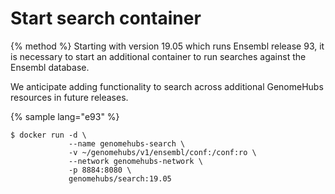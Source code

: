 # Start search container

{% method %}
Starting with version 19.05 which runs Ensembl release 93, it is necessary to start an additional container to run searches against the Ensembl database.

We anticipate adding functionality to search across additional GenomeHubs resources in future releases.

{% sample lang="e93" %}
```
$ docker run -d \
             --name genomehubs-search \
             -v ~/genomehubs/v1/ensembl/conf:/conf:ro \
             --network genomehubs-network \
             -p 8884:8080 \
             genomehubs/search:19.05
```
